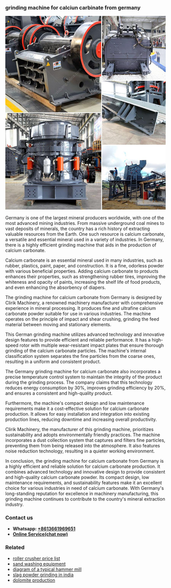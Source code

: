 <h3>grinding machine for calciun carbinate from germany</h3><img src='1704951786.jpg' alt=''><p>Germany is one of the largest mineral producers worldwide, with one of the most advanced mining industries. From massive underground coal mines to vast deposits of minerals, the country has a rich history of extracting valuable resources from the Earth. One such resource is calcium carbonate, a versatile and essential mineral used in a variety of industries. In Germany, there is a highly efficient grinding machine that aids in the production of calcium carbonate.</p><p>Calcium carbonate is an essential mineral used in many industries, such as rubber, plastics, paint, paper, and construction. It is a fine, odorless powder with various beneficial properties. Adding calcium carbonate to products enhances their properties, such as strengthening rubber tires, improving the whiteness and opacity of paints, increasing the shelf life of food products, and even enhancing the absorbency of diapers.</p><p>The grinding machine for calcium carbonate from Germany is designed by Clirik Machinery, a renowned machinery manufacturer with comprehensive experience in mineral processing. It produces fine and ultrafine calcium carbonate powder suitable for use in various industries. The machine operates on the principle of impact and shear crushing, grinding the feed material between moving and stationary elements.</p><p>This German grinding machine utilizes advanced technology and innovative design features to provide efficient and reliable performance. It has a high-speed rotor with multiple wear-resistant impact plates that ensure thorough grinding of the calcium carbonate particles. The machine's internal classification system separates the fine particles from the coarse ones, resulting in a uniform and consistent product.</p><p>The Germany grinding machine for calcium carbonate also incorporates a precise temperature control system to maintain the integrity of the product during the grinding process. The company claims that this technology reduces energy consumption by 30%, improves grinding efficiency by 20%, and ensures a consistent and high-quality product.</p><p>Furthermore, the machine's compact design and low maintenance requirements make it a cost-effective solution for calcium carbonate production. It allows for easy installation and integration into existing production lines, reducing downtime and increasing overall productivity.</p><p>Clirik Machinery, the manufacturer of this grinding machine, prioritizes sustainability and adopts environmentally friendly practices. The machine incorporates a dust collection system that captures and filters fine particles, preventing them from being released into the atmosphere. It also features noise reduction technology, resulting in a quieter working environment.</p><p>In conclusion, the grinding machine for calcium carbonate from Germany is a highly efficient and reliable solution for calcium carbonate production. It combines advanced technology and innovative design to provide consistent and high-quality calcium carbonate powder. Its compact design, low maintenance requirements, and sustainability features make it an excellent choice for various industries in need of calcium carbonate. With Germany's long-standing reputation for excellence in machinery manufacturing, this grinding machine continues to contribute to the country's mineral extraction industry.</p><h3>Contact us</h3><ul><li><strong>Whatsapp:&nbsp;<a href="https://wa.me/8613661969651">+8613661969651</a></strong></li><li><a href="https://swt.shibang-china.com/?git&amp;zhl&amp;grinding machine for calciun carbinate from germany"><strong>Online Service(chat now)</strong></a></li></ul><h3>Related</h3><ul><li><a href='roller crusher price list.md'>roller crusher price list</a></li><li><a href='sand washing equipment.md'>sand washing equipment</a></li><li><a href='diagram of a typical hammer mill.md'>diagram of a typical hammer mill</a></li><li><a href='slag powder grinding in india.md'>slag powder grinding in india</a></li><li><a href='dolomite production.md'>dolomite production</a></li></ul>